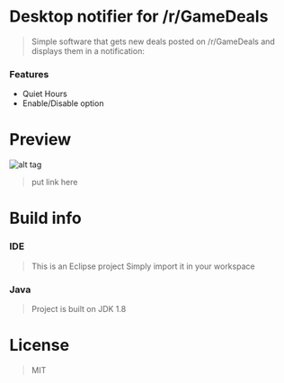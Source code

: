 # Desktop notifier for /r/GameDeals

>Simple software that gets new deals posted on /r/GameDeals and displays them in a notification:

### Features
  - Quiet Hours
  - Enable/Disable option

  
# Preview
![alt tag](http://hotlinkhere)

>put link here


# Build info
### IDE
>This is an Eclipse project
>Simply import it in your workspace

### Java
>Project is built on JDK 1.8
# License

>MIT

